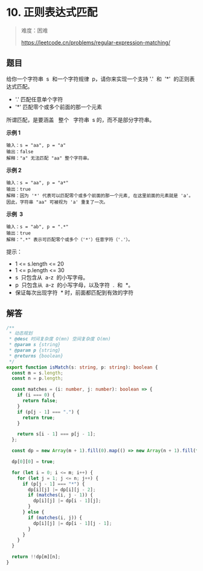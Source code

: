 # 10. 正则表达式匹配

> 难度：困难
>
> https://leetcode.cn/problems/regular-expression-matching/

## 题目

给你一个字符串  s  和一个字符规律  p，请你来实现一个支持 '.'  和  '\*'  的正则表达式匹配。

- '.' 匹配任意单个字符
- '\*' 匹配零个或多个前面的那一个元素

所谓匹配，是要涵盖   整个   字符串  s 的，而不是部分字符串。

**示例 1**

```
输入：s = "aa", p = "a"
输出：false
解释："a" 无法匹配 "aa" 整个字符串。
```

**示例 2**

```
输入：s = "aa", p = "a*"
输出：true
解释：因为 '*' 代表可以匹配零个或多个前面的那一个元素, 在这里前面的元素就是 'a'。因此，字符串 "aa" 可被视为 'a' 重复了一次。
```

**示例  3**

```
输入：s = "ab", p = ".*"
输出：true
解释：".*" 表示可匹配零个或多个（'*'）任意字符（'.'）。
```

提示：

- 1 <= s.length <= 20
- 1 <= p.length <= 30
- s  只包含从  a-z  的小写字母。
- p  只包含从  a-z  的小写字母，以及字符  .  和  \*。
- 保证每次出现字符  \* 时，前面都匹配到有效的字符

## 解答

```typescript
/**
 * 动态规划
 * @desc 时间复杂度 O(mn) 空间复杂度 O(mn)
 * @param s {string}
 * @param p {string}
 * @returns {boolean}
 */
export function isMatch(s: string, p: string): boolean {
  const m = s.length;
  const n = p.length;

  const matches = (i: number, j: number): boolean => {
    if (i === 0) {
      return false;
    }
    if (p[j - 1] === ".") {
      return true;
    }

    return s[i - 1] === p[j - 1];
  };

  const dp = new Array(m + 1).fill(0).map(() => new Array(n + 1).fill(false));

  dp[0][0] = true;

  for (let i = 0; i <= m; i++) {
    for (let j = 1; j <= n; j++) {
      if (p[j - 1] === "*") {
        dp[i][j] |= dp[i][j - 2];
        if (matches(i, j - 1)) {
          dp[i][j] |= dp[i - 1][j];
        }
      } else {
        if (matches(i, j)) {
          dp[i][j] |= dp[i - 1][j - 1];
        }
      }
    }
  }

  return !!dp[m][n];
}
```
